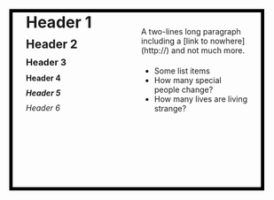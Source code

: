 <div style="width: 400px; height: 300px; padding: 16px 24px 0 24px; border: 6px solid black;" class="clients" markdown="1"> <!-- Hack so that Marked 2  parses Markdown in HTML block elements -->

<div style="width: 46%; float: left;">

<h1 style="width: 100%; margin: -15px auto 10px auto; padding: 0; white-space: nowrap; overflow: hidden; text-overflow: ellipsis;">Header 1</h1> <!-- Truncates the heading if it gets too long -->
<h2 style="width: 100%; margin: 0 auto 10px auto; padding: 0; white-space: nowrap; overflow: hidden; text-overflow: ellipsis;">Header 2</h2> <!-- Truncates the heading if it gets too long -->
<h3 style="margin: 10px auto; padding: 0;">Header 3</h3>
<h4 style="margin: 10px auto; padding: 0;">Header 4</h4>
<h5 style="margin: 10px auto; padding: 0;">Header 5</h5>
<h6 style="margin: 10px auto; padding: 0;">Header 6</h6>

</div>
<div style="width: 48%; float: right" class="clients" markdown="1"> <!-- Hack so that Marked 2  parses Markdown in HTML block elements -->

<p style="margin: 10px auto 20px auto; padding: 0;">A two-lines long paragraph including a [link to nowhere](http://) and not much more.</p> <!-- Invalid link so that it always renders with the unvisited a:link style -->

<ul>
	<li>Some list items</li>
	<li>How many special people change?</li>
	<li>How many lives are living strange?</li>
</ul>

</div>
</div>

<div style="display: block; clear: both; visibility: hidden; line-height: 0; height: 0;"></div>
